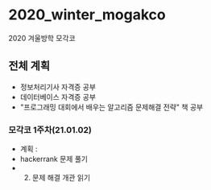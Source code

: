 # 2020_winter_mogakco
2020 겨울방학 모각코

## 전체 계획
- 정보처리기사 자격증 공부
- 데이터베이스 자격증 공부
- "프로그래밍 대회에서 배우는 알고리즘 문제해결 전략" 책 공부


### 모각코 1주차(21.01.02)
- 계획 : 
- hackerrank 문제 풀기
- 2. 문제 해결 개관 읽기
